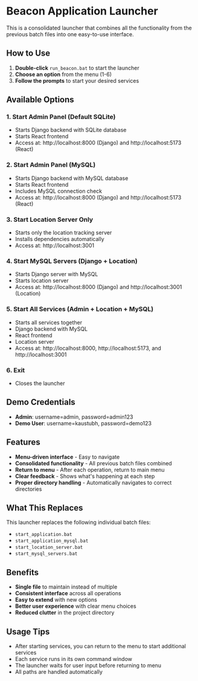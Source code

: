 # Beacon Application Launcher

This is a consolidated launcher that combines all the functionality from the previous batch files into one easy-to-use interface.

## How to Use

1. **Double-click** `run_beacon.bat` to start the launcher
2. **Choose an option** from the menu (1-6)
3. **Follow the prompts** to start your desired services

## Available Options

### 1. Start Admin Panel (Default SQLite)
- Starts Django backend with SQLite database
- Starts React frontend
- Access at: http://localhost:8000 (Django) and http://localhost:5173 (React)

### 2. Start Admin Panel (MySQL)
- Starts Django backend with MySQL database
- Starts React frontend
- Includes MySQL connection check
- Access at: http://localhost:8000 (Django) and http://localhost:5173 (React)

### 3. Start Location Server Only
- Starts only the location tracking server
- Installs dependencies automatically
- Access at: http://localhost:3001

### 4. Start MySQL Servers (Django + Location)
- Starts Django server with MySQL
- Starts location server
- Access at: http://localhost:8000 (Django) and http://localhost:3001 (Location)

### 5. Start All Services (Admin + Location + MySQL)
- Starts all services together
- Django backend with MySQL
- React frontend
- Location server
- Access at: http://localhost:8000, http://localhost:5173, and http://localhost:3001

### 6. Exit
- Closes the launcher

## Demo Credentials

- **Admin**: username=admin, password=admin123
- **Demo User**: username=kaustubh, password=demo123

## Features

- **Menu-driven interface** - Easy to navigate
- **Consolidated functionality** - All previous batch files combined
- **Return to menu** - After each operation, return to main menu
- **Clear feedback** - Shows what's happening at each step
- **Proper directory handling** - Automatically navigates to correct directories

## What This Replaces

This launcher replaces the following individual batch files:
- `start_application.bat`
- `start_application_mysql.bat`
- `start_location_server.bat`
- `start_mysql_servers.bat`

## Benefits

- **Single file** to maintain instead of multiple
- **Consistent interface** across all operations
- **Easy to extend** with new options
- **Better user experience** with clear menu choices
- **Reduced clutter** in the project directory

## Usage Tips

- After starting services, you can return to the menu to start additional services
- Each service runs in its own command window
- The launcher waits for user input before returning to menu
- All paths are handled automatically
